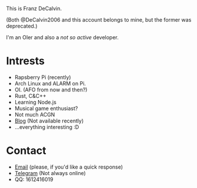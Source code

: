 This is Franz DeCalvin.

(Both @DeCalvin2006 and this account belongs to mine, but the former was deprecated.)

I'm an OIer and also a *not so active* developer. 

#  Intrests

- Rapsberry Pi (recently)
- Arch Linux and ALARM on Pi.
- OI. (AFO from now and then?)
- Rust, C&C++
- Learning Node.js
- Musical game enthusiast?
- Not much ACGN
- [Blog](https://blog.decalvin.tk) (Not available recently)
- ...everything interesting :D

# Contact
- [Email](mailto:qwqfranzfox@outlook.com) (please, if you'd like a quick response)
- [Telegram](https://t.me/qwqFranzFox) (Not always online)
- QQ: 1612416019
